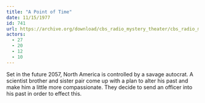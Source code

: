 ```yaml
---
title: "A Point of Time"
date: 11/15/1977
id: 741
url: https://archive.org/download/cbs_radio_mystery_theater/cbs_radio_mystery_theater-0701-0750.zip/cbs_radio_mystery_theater-0701-0750%2Fcbsrmt_0741_a_point_of_time.mp3
actors:
  - 27
  - 20
  - 12
  - 10
---
```

Set in the future 2057, North America is controlled by a savage autocrat. A scientist brother and sister pair come up with a plan to alter his past and make him a little more compassionate. They decide to send an officer into his past in order to effect this.